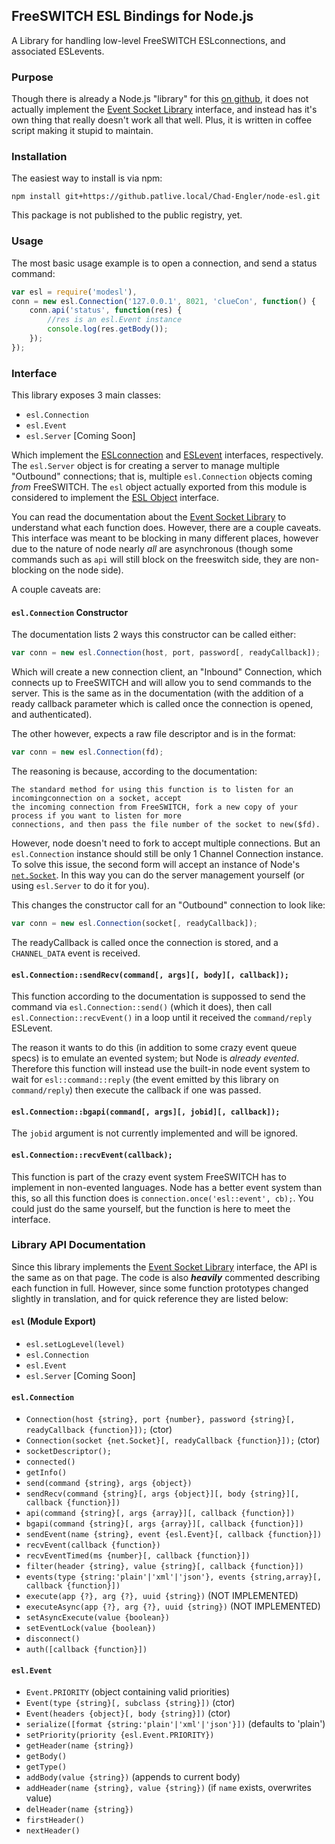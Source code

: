 ## FreeSWITCH ESL Bindings for Node.js

A Library for handling low-level FreeSWITCH ESLconnections, and associated ESLevents.

### Purpose

Though there is already a Node.js "library" for this [on github](https://github.com/shimaore/esl),
it does not actually implement the [Event Socket Library](http://wiki.freeswitch.org/wiki/Event_Socket_Library)
interface, and instead has it's own thing that really doesn't work all that well. Plus, it is written
in coffee script making it stupid to maintain.

### Installation

The easiest way to install is via npm:

```shell
npm install git+https://github.patlive.local/Chad-Engler/node-esl.git
```

This package is not published to the public registry, yet.

### Usage

The most basic usage example is to open a connection, and send a status command:

```javascript
var esl = require('modesl'),
conn = new esl.Connection('127.0.0.1', 8021, 'clueCon', function() {
    conn.api('status', function(res) {
        //res is an esl.Event instance
        console.log(res.getBody());
    });
});
```

### Interface

This library exposes 3 main classes:

 * `esl.Connection`
 * `esl.Event`
 * `esl.Server` [Coming Soon]

Which implement the [ESLconnection](http://wiki.freeswitch.org/wiki/Event_Socket_Library#ESLconnection_Object)
and [ESLevent](http://wiki.freeswitch.org/wiki/Event_Socket_Library#ESLevent_Object) interfaces, respectively.
The `esl.Server` object is for creating a server to manage multiple "Outbound" connections; that is, multiple
`esl.Connection` objects coming _from_ FreeSWITCH. The `esl` object actually exported from this module is
considered to implement the [ESL Object](http://wiki.freeswitch.org/wiki/Event_Socket_Library#ESL_Object) interface.

You can read the documentation about the [Event Socket Library](http://wiki.freeswitch.org/wiki/Event_Socket_Library)
to understand what each function does. However, there are a couple caveats. This interface was meant to be blocking
in many different places, however due to the nature of node nearly _all_ are asynchronous (though some commands
such as `api` will still block on the freeswitch side, they are non-blocking on the node side).

A couple caveats are:

#### `esl.Connection` Constructor

The documentation lists 2 ways this constructor can be called either:

```javascript
var conn = new esl.Connection(host, port, password[, readyCallback]);
```

Which will create a new connection client, an "Inbound" Connection, which connects up to FreeSWITCH and will
allow you to send commands to the server. This is the same as in the documentation (with the addition of a 
ready callback parameter which is called once the connection is opened, and authenticated).

The other however, expects a raw file descriptor and is in the format:

```javascript
var conn = new esl.Connection(fd);
```

The reasoning is because, according to the documentation:

```
The standard method for using this function is to listen for an incomingconnection on a socket, accept
the incoming connection from FreeSWITCH, fork a new copy of your process if you want to listen for more
connections, and then pass the file number of the socket to new($fd).
````

However, node doesn't need to fork to accept multiple connections. But an `esl.Connection` instance should
still be only 1 Channel Connection instance. To solve this issue, the second form will accept an instance of
Node's [`net.Socket`](http://nodejs.org/api/net.html#net_class_net_socket). In this way you can do the server
management yourself (or using `esl.Server` to do it for you).

This changes the constructor call for an "Outbound" connection to look like:

```javascript
var conn = new esl.Connection(socket[, readyCallback]);
```

The readyCallback is called once the connection is stored, and a `CHANNEL_DATA` event is received.

#### `esl.Connection::sendRecv(command[, args][, body][, callback]);`

This function according to the documentation is suppossed to send the command via `esl.Connection::send()`
(which it does), then call `esl.Connection::recvEvent()` in a loop until it received the `command/reply`
ESLevent.

The reason it wants to do this (in addition to some crazy event queue specs) is to emulate an evented system;
but Node is _already evented_. Therefore this function will instead use the built-in node event system to
wait for `esl::command::reply` (the event emitted by this library on `command/reply`) then execute the callback
if one was passed.

#### `esl.Connection::bgapi(command[, args][, jobid][, callback]);`

The `jobid` argument is not currently implemented and will be ignored.

#### `esl.Connection::recvEvent(callback);`

This function is part of the crazy event system FreeSWITCH has to implement in non-evented languages. Node has
a better event system than this, so all this function does is `connection.once('esl::event', cb);`. You could
just do the same yourself, but the function is here to meet the interface.

### Library API Documentation

Since this library implements the [Event Socket Library](http://wiki.freeswitch.org/wiki/Event_Socket_Library)
interface, the API is the same as on that page. The code is also ___heavily___ commented describing each
function in full. However, since some function prototypes changed slightly in translation, and for quick
reference they are listed below:

#### `esl` (Module Export)

 - `esl.setLogLevel(level)`
 - `esl.Connection`
 - `esl.Event`
 - `esl.Server` [Coming Soon]

#### `esl.Connection`

 - `Connection(host {string}, port {number}, password {string}[, readyCallback {function}]);` (ctor)
 - `Connection(socket {net.Socket}[, readyCallback {function}]);` (ctor)
 - `socketDescriptor();`
 - `connected()`
 - `getInfo()`
 - `send(command {string}, args {object})`
 - `sendRecv(command {string}[, args {object}][, body {string}][, callback {function}])`
 - `api(command {string}[, args {array}][, callback {function}])`
 - `bgapi(command {string}[, args {array}][, callback {function}])`
 - `sendEvent(name {string}, event {esl.Event}[, callback {function}])`
 - `recvEvent(callback {function})`
 - `recvEventTimed(ms {number}[, callback {function}])`
 - `filter(header {string}, value {string}[, callback {function}])`
 - `events(type {string:'plain'|'xml'|'json'}, events {string,array}[, callback {function}])`
 - `execute(app {?}, arg {?}, uuid {string})` (NOT IMPLEMENTED)
 - `executeAsync(app {?}, arg {?}, uuid {string})` (NOT IMPLEMENTED)
 - `setAsyncExecute(value {boolean})`
 - `setEventLock(value {boolean})`
 - `disconnect()`
 - `auth([callback {function}])`

#### `esl.Event`

 - `Event.PRIORITY` (object containing valid priorities)
 - `Event(type {string}[, subclass {string}])` (ctor)
 - `Event(headers {object}[, body {string}])` (ctor)
 - `serialize([format {string:'plain'|'xml'|'json'}])` (defaults to 'plain')
 - `setPriority(priority {esl.Event.PRIORITY})`
 - `getHeader(name {string})`
 - `getBody()`
 - `getType()`
 - `addBody(value {string})` (appends to current body)
 - `addHeader(name {string}, value {string})` (if `name` exists, overwrites value)
 - `delHeader(name {string})`
 - `firstHeader()`
 - `nextHeader()`